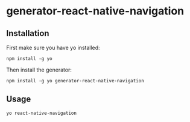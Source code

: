 # generator-react-native-navigation


## Installation

First make sure you have yo installed:

```
npm install -g yo
```

Then install the generator:

```
npm install -g yo generator-react-native-navigation
```

## Usage

```
yo react-native-navigation
```

